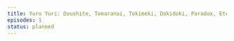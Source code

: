 ```yaml
---
title: Yuru Yuri: Doushite, Tomaranai, Tokimeki, Dokidoki, Paradox, Eternal
episodes: 1
status: planned
---
```

